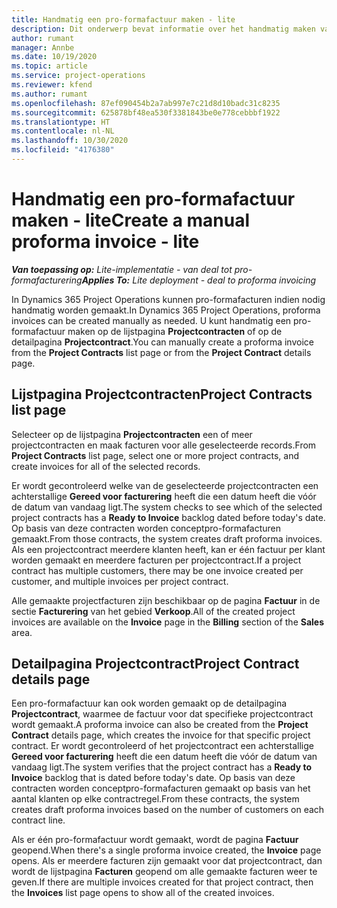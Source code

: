 ```yaml
---
title: Handmatig een pro-formafactuur maken - lite
description: Dit onderwerp bevat informatie over het handmatig maken van pro-formafacturen in Project Operations.
author: rumant
manager: Annbe
ms.date: 10/19/2020
ms.topic: article
ms.service: project-operations
ms.reviewer: kfend
ms.author: rumant
ms.openlocfilehash: 87ef090454b2a7ab997e7c21d8d10badc31c8235
ms.sourcegitcommit: 625878bf48ea530f3381843be0e778cebbbf1922
ms.translationtype: HT
ms.contentlocale: nl-NL
ms.lasthandoff: 10/30/2020
ms.locfileid: "4176380"
---
```

# <a name="create-a-manual-proforma-invoice---lite"></a><span data-ttu-id="d9b0b-103">Handmatig een pro-formafactuur maken - lite</span><span class="sxs-lookup"><span data-stu-id="d9b0b-103">Create a manual proforma invoice - lite</span></span>

<span data-ttu-id="d9b0b-104">_**Van toepassing op:** Lite-implementatie - van deal tot pro-formafacturering_</span><span class="sxs-lookup"><span data-stu-id="d9b0b-104">_**Applies To:** Lite deployment - deal to proforma invoicing_</span></span>

<span data-ttu-id="d9b0b-105">In Dynamics 365 Project Operations kunnen pro-formafacturen indien nodig handmatig worden gemaakt.</span><span class="sxs-lookup"><span data-stu-id="d9b0b-105">In Dynamics 365 Project Operations, proforma invoices can be created manually as needed.</span></span> <span data-ttu-id="d9b0b-106">U kunt handmatig een pro-formafactuur maken op de lijstpagina **Projectcontracten** of op de detailpagina **Projectcontract**.</span><span class="sxs-lookup"><span data-stu-id="d9b0b-106">You can manually create a proforma invoice from the **Project Contracts** list page or from the **Project Contract** details page.</span></span>

##  <a name="project-contracts-list-page"></a><span data-ttu-id="d9b0b-107">Lijstpagina Projectcontracten</span><span class="sxs-lookup"><span data-stu-id="d9b0b-107">Project Contracts list page</span></span>

<span data-ttu-id="d9b0b-108">Selecteer op de lijstpagina **Projectcontracten** een of meer projectcontracten en maak facturen voor alle geselecteerde records.</span><span class="sxs-lookup"><span data-stu-id="d9b0b-108">From **Project Contracts** list page, select one or more project contracts, and create invoices for all of the selected records.</span></span>

<span data-ttu-id="d9b0b-109">Er wordt gecontroleerd welke van de geselecteerde projectcontracten een achterstallige **Gereed voor facturering** heeft die een datum heeft die vóór de datum van vandaag ligt.</span><span class="sxs-lookup"><span data-stu-id="d9b0b-109">The system checks to see which of the selected project contracts has a **Ready to Invoice** backlog  dated before today's date.</span></span> <span data-ttu-id="d9b0b-110">Op basis van deze contracten worden conceptpro-formafacturen gemaakt.</span><span class="sxs-lookup"><span data-stu-id="d9b0b-110">From those contracts, the system creates draft proforma invoices.</span></span> <span data-ttu-id="d9b0b-111">Als een projectcontract meerdere klanten heeft, kan er één factuur per klant worden gemaakt en meerdere facturen per projectcontract.</span><span class="sxs-lookup"><span data-stu-id="d9b0b-111">If a project contract has multiple customers, there may be one invoice created per customer, and multiple invoices per project contract.</span></span>

<span data-ttu-id="d9b0b-112">Alle gemaakte projectfacturen zijn beschikbaar op de pagina **Factuur** in de sectie **Facturering** van het gebied **Verkoop**.</span><span class="sxs-lookup"><span data-stu-id="d9b0b-112">All of the created project invoices are available on the **Invoice** page in the **Billing** section of the **Sales** area.</span></span>

## <a name="project-contract-details-page"></a><span data-ttu-id="d9b0b-113">Detailpagina Projectcontract</span><span class="sxs-lookup"><span data-stu-id="d9b0b-113">Project Contract details page</span></span>

<span data-ttu-id="d9b0b-114">Een pro-formafactuur kan ook worden gemaakt op de detailpagina **Projectcontract**, waarmee de factuur voor dat specifieke projectcontract wordt gemaakt.</span><span class="sxs-lookup"><span data-stu-id="d9b0b-114">A proforma invoice can also be created from the **Project Contract** details page, which creates the invoice for that specific project contract.</span></span> <span data-ttu-id="d9b0b-115">Er wordt gecontroleerd of het projectcontract een achterstallige **Gereed voor facturering** heeft die een datum heeft die vóór de datum van vandaag ligt.</span><span class="sxs-lookup"><span data-stu-id="d9b0b-115">The system verifies that the project contract has a **Ready to Invoice** backlog that is dated before today's date.</span></span> <span data-ttu-id="d9b0b-116">Op basis van deze contracten worden conceptpro-formafacturen gemaakt op basis van het aantal klanten op elke contractregel.</span><span class="sxs-lookup"><span data-stu-id="d9b0b-116">From these contracts, the system creates draft proforma invoices based on the number of customers on each contract line.</span></span>

<span data-ttu-id="d9b0b-117">Als er één pro-formafactuur wordt gemaakt, wordt de pagina **Factuur** geopend.</span><span class="sxs-lookup"><span data-stu-id="d9b0b-117">When there's a single proforma invoice created, the **Invoice** page opens.</span></span> <span data-ttu-id="d9b0b-118">Als er meerdere facturen zijn gemaakt voor dat projectcontract, dan wordt de lijstpagina **Facturen** geopend om alle gemaakte facturen weer te geven.</span><span class="sxs-lookup"><span data-stu-id="d9b0b-118">If there are multiple invoices created for that project contract, then the **Invoices** list page opens to show all of the created invoices.</span></span>
